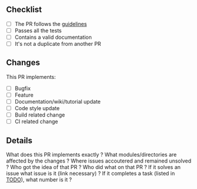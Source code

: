 ## Checklist

- [ ] The PR follows the [guidelines](../wiki/CONTRIBUTING.md)
- [ ] Passes all the tests
- [ ] Contains a valid documentation
- [ ] It's not a duplicate from another PR

## Changes
This PR implements:
- [ ] Bugfix
- [ ] Feature
- [ ] Documentation/wiki/tutorial update
- [ ] Code style update
- [ ] Build related change
- [ ] CI related change

## Details
What does this PR implements exactly ?
What modules/directories are affected by the changes ?
Where issues accoutered and remained unsolved ?
Who got the idea of that PR ?
Who did what on that PR ?
If it solves an issue what issue is it (link necessary) ?
If it completes a task (listed in [TODO](../wiki/TODO.md)), what number is it ?